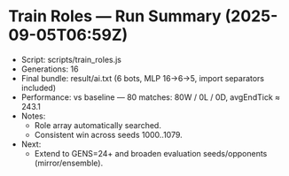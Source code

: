 # Train Roles — Run Summary (2025-09-05T06:59Z)

- Script: scripts/train_roles.js
- Generations: 16
- Final bundle: result/ai.txt (6 bots, MLP 16→6→5, import separators included)
- Performance: vs baseline — 80 matches: 80W / 0L / 0D, avgEndTick ≈ 243.1
- Notes:
  - Role array automatically searched.
  - Consistent win across seeds 1000..1079.
- Next:
  - Extend to GENS=24+ and broaden evaluation seeds/opponents (mirror/ensemble).
